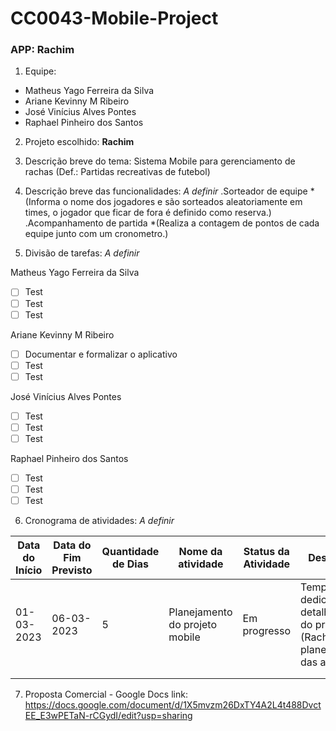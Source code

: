 # CC0043-Mobile-Project

### **APP: Rachim**

1. Equipe:

- Matheus Yago Ferreira da Silva
- Ariane Kevinny M Ribeiro
- José Vinícius Alves Pontes
- Raphael Pinheiro dos Santos

2. Projeto escolhido: **Rachim**

3. Descrição breve do tema: Sistema Mobile para gerenciamento de rachas (Def.: Partidas recreativas de futebol) 

4. Descrição breve das funcionalidades: *A definir*
   .Sorteador de equipe
      *(Informa o nome dos jogadores e são sorteados aleatoriamente em times, o jogador que ficar de fora é definido como reserva.)
   .Acompanhamento de partida
      *(Realiza a contagem de pontos de cada equipe junto com um cronometro.)

5. Divisão de tarefas: *A definir*

Matheus Yago Ferreira da Silva
- [ ] Test
- [ ] Test 
- [ ] Test

Ariane Kevinny M Ribeiro
- [ ] Documentar e formalizar o aplicativo
- [ ] Test 
- [ ] Test

José Vinícius Alves Pontes
- [ ] Test
- [ ] Test 
- [ ] Test

Raphael Pinheiro dos Santos
- [ ] Test
- [ ] Test 
- [ ] Test

6. Cronograma de atividades: *A definir*

| Data  do Início | Data do Fim Previsto | Quantidade de Dias | Nome da atividade | Status da Atividade | Descrição |
|---|---|---|---|---|---|
| 01-03-2023  | 06-03-2023 | 5 | Planejamento do projeto mobile | Em progresso | Tempo dedicado ao detalhamento do produto (Rachim) e planejamento das ações | 
|   |   |   |   |   |   |   |
|   |   |   |   |   |   |   |

7. Proposta Comercial - Google Docs link: https://docs.google.com/document/d/1X5mvzm26DxTY4A2L4t488DvctEE_E3wPETaN-rCGydI/edit?usp=sharing 
